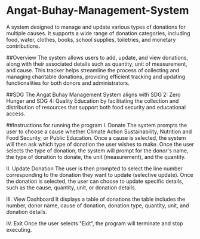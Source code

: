 # Angat-Buhay-Management-System
A system designed to manage and update various types of donations for multiple causes. It supports a wide range of donation categories, 
including food, water, clothes, books, school supplies, toiletries, and monetary contributions. 

##Overview
The system allows users to add, update, and view donations, along with their associated details such as quantity, 
unit of measurement, and cause. This tracker helps streamline the process of collecting and managing charitable donations, 
providing efficient tracking and updating functionalities for both donors and administrators.

##SDG
The Angat Buhay Management System aligns with SDG 2: Zero Hunger and SDG 4: Quality Education by facilitating the 
collection and distribution of resources that support both food security and educational access.

##Instructions for running the program
I. Donate
The system prompts the user to choose a cause whether Climate Action Sustainability, Nutrition and Food Security, or Public Education. 
Once a cause is selected, the system will then ask which type of donation the user wishes to make. 
Once the user selects the type of donation, the system will prompt for the donor's name, the type of donation to donate, the unit (measurement), and the quantity. 

II. Update Donation
The user is then prompted to select the line number corresponding to the donation they want to update (selective update). 
Once the donation is selected, the user can choose to update specific details, such as the cause, quantity, unit, or donation details.

III. View Dashboard
It displays a table of donations the table includes the number, donor name, cause of donation, donation type, quantity, unit, and donation details. 

IV. Exit
Once the user selects "Exit”, the program will terminate and stop executing.
